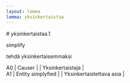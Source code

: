 ```yaml
---
layout: lemma
lemma: yksinkertaistaa
---
```


<div class="sense">
# <span class="sensename">yksinkertaistaa.1</span>

<span class="description">simplify</span>

<span class="description">tehdä yksinkertaisemmaksi</span>

A0 | Causer |   | Yksinkertaistaja |  
A1 | Entity simplyfied |   | Yksinkertaistettava asia |  

</div>

